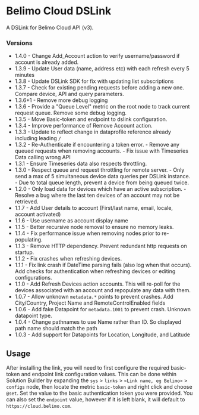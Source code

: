 # Belimo Cloud DSLink

A DSLink for Belimo Cloud API (v3).

### Versions

* 1.4.0 - Change Add_Account action to verify username/password if account is already added.
* 1.3.9 - Update User data (name, address etc) with each refresh every 5 minutes
* 1.3.8 - Update DSLink SDK for fix with updating list subscriptions
* 1.3.7 - Check for existing pending requests before adding a new one. Compare device, API and 
          query parameters.
* 1.3.6+1 - Remove more debug logging
* 1.3.6 - Provide a "Queue Level" metric on the root node to track current request queue. Remove some
  debug logging.
* 1.3.5 - Move Basic-token and endpoint to dslink configuration.
* 1.3.4 - Improve performance of Remove Account action. 
* 1.3.3 - Update to reflect change in dataprofile reference already including leading `/`
* 1.3.2 - Re-Authenticate if encountering a token error.
        - Remove any queued requests when removing accounts.
        - Fix issue with Timeseries Data calling wrong API
* 1.3.1 - Ensure Timeseries data also respects throttling.
* 1.3.0 - Respect queue and request throttling for remote server.
        - Only send a max of 5 simultaneous device data queries per DSLink instance.
        - Due to total queue length, prevent a device from being queued twice.
* 1.2.0 - Only load data for devices which have an active subscription.
        - Resolve a bug where the last ten devices of an account may not be retrieved.
* 1.1.7 - Add User details to account (First/last name, email, locale, account activated)
* 1.1.6 - Use username as account display name
* 1.1.5 - Better recursive node removal to ensure no memory leaks.
* 1.1.4 - Fix performance issue when removing nodes prior to re-populating.
* 1.1.3 - Remove HTTP dependency. Prevent redundant http requests on startup. 
* 1.1.2 - Fix crashes when refreshing devices.
* 1.1.1 - Fix link crash if DateTime parsing fails (also log when that occurs). Add checks for authentication when
  refreshing devices or editing configurations.
* 1.1.0 - Add Refresh Devices action accounts. This will re-poll for the devices associated with an account and
  repopulate any data with them.
* 1.0.7 - Allow unknown `metadata.*` points to prevent crashes. Add City/Country, Project Name and RemoteControlEnabled
  fields
* 1.0.6 - Add fake Datapoint for `metadata.1001` to prevent crash. Unknown
  datapoint type.
* 1.0.4 - Change pathnames to use Name rather than ID. So displayed path name
  should match the path
* 1.0.3 - Add support for Datapoints for Location, Longitude, and Latitude

## Usage

After installing the link, you will need to first configure the required basic-token and endpoint link configuration
values. This can be done within Solution Builder by expanding the `sys` > `links` > `<Link name, eg Belimo>` > `configs`
node, then locate the metric `basic-token` and right click and choose `@set`. Set the value to the basic authentication
token you were provided. You can also set the `endpoint` value, however if it is left blank, it will default
to `https://cloud.belimo.com`.